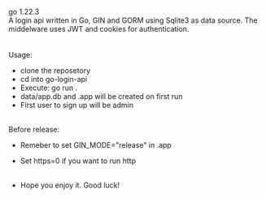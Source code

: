 go 1.22.3
<br>
A login api written in Go, GIN and GORM using Sqlite3 as data source. The middelware uses JWT and cookies for authentication.
<br>
<br><br>
Usage:<br>
- clone the reposetory<br>
- cd into go-login-api<br>
- Execute: go run .<br>
- data/app.db and .app will be created on first run<br>
- First user to sign up will be admin<br><br>

Before release:<br>
- Remeber to set GIN_MODE="release" in .app<br>
- Set https=0 if you want to run http<br><br>

- Hope you enjoy it. Good luck!